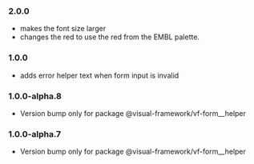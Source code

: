 ### 2.0.0

* makes the font size larger
* changes the red to use the red from the EMBL palette.

### 1.0.0

* adds error helper text when form input is invalid

### 1.0.0-alpha.8

* Version bump only for package @visual-framework/vf-form__helper

### 1.0.0-alpha.7

* Version bump only for package @visual-framework/vf-form__helper
